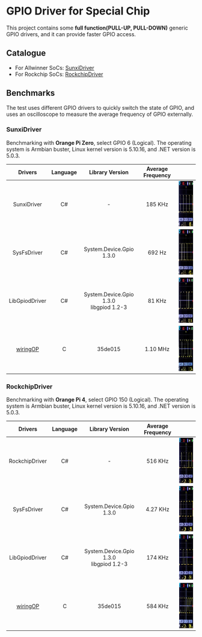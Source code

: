 # GPIO Driver for Special Chip

This project contains some **full function(PULL-UP, PULL-DOWN)** generic GPIO drivers, and it can provide faster GPIO access.

## Catalogue

* For Allwinner SoCs: [SunxiDriver](Drivers/Sunxi/README.md)
* For Rockchip SoCs: [RockchipDriver](Drivers/Rockchip/README.md)

## Benchmarks

The test uses different GPIO drivers to quickly switch the state of GPIO, and uses an oscilloscope to measure the average frequency of GPIO externally.

### SunxiDriver

Benchmarking with **Orange Pi Zero**, select GPIO 6 (Logical). The operating system is Armbian buster, Linux kernel version is 5.10.16, and .NET version is 5.0.3.

| Drivers| Language | Library Version | Average Frequency |  |
| :-: | :-: | :-: | :-: | :-: |
| SunxiDriver | C# | - | 185 KHz | <img src="imgs/SunxiDriver/sunxi.jpg" height="120"/> |
| SysFsDriver | C# | System.Device.Gpio 1.3.0 | 692 Hz | <img src="imgs/SunxiDriver/sysfs.jpg" height="120"/> |
| LibGpiodDriver | C# | System.Device.Gpio 1.3.0 <br/> libgpiod 1.2-3 | 81 KHz | <img src="imgs/SunxiDriver/libgpiod.jpg" height="120"/> |
| [wiringOP](https://github.com/orangepi-xunlong/wiringOP) | C | 35de015 | 1.10 MHz | <img src="imgs/SunxiDriver/wiringOP.jpg" height="120"/> |

### RockchipDriver

Benchmarking with **Orange Pi 4**, select GPIO 150 (Logical). The operating system is Armbian buster, Linux kernel version is 5.10.16, and .NET version is 5.0.3.

| Drivers| Language | Library Version | Average Frequency |  |
| :-: | :-: | :-: | :-: | :-: |
| RockchipDriver | C# | - | 516 KHz | <img src="imgs/RockchipDriver/rockchip.jpg" height="120"/> |
| SysFsDriver | C# | System.Device.Gpio 1.3.0 | 4.27 KHz | <img src="imgs/RockchipDriver/sysfs.jpg" height="120"/> |
| LibGpiodDriver | C# | System.Device.Gpio 1.3.0 <br/> libgpiod 1.2-3 | 174 KHz | <img src="imgs/RockchipDriver/libgpiod.jpg" height="120"/> |
| [wiringOP](https://github.com/orangepi-xunlong/wiringOP) | C | 35de015 | 584 KHz | <img src="imgs/RockchipDriver/wiringOP.jpg" height="120"/> |